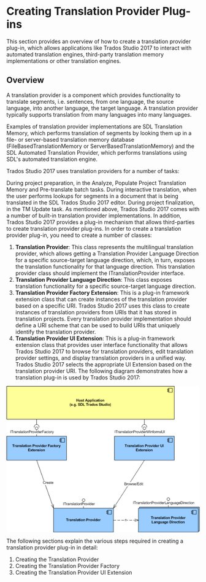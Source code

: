 Creating Translation Provider Plug-ins
======
This section provides an overview of how to create a translation provider plug-in, which allows applications like Trados Studio 2017 to interact with automated translation engines, third-party translation memory implementations or other translation engines.

Overview
-----
A translation provider is a component which provides functionality to translate segments, i.e. sentences, from one language, the source language, into another language, the target language. A translation provider typically supports translation from many languages into many languages.

Examples of translation provider implementations are SDL Translation Memory, which performs translation of segments by looking them up in a file- or server-based translation memory database (FileBasedTranslationMemory or ServerBasedTranslationMemory) and the SDL Automated Translation Provider, which performs translations using SDL's automated translation engine.

Trados Studio 2017 uses translation providers for a number of tasks:

During project preparation, in the Analyze, Populate Project Translation Memory and Pre-translate batch tasks.
During interactive translation, when the user performs lookups for segments in a document that is being translated in the SDL Trados Studio 2017 editor.
During project finalization, in the TM Update task.
As mentioned above, Trados Studio 2017 comes with a number of built-in translation provider implementations. In addition, Trados Studio 2017 provides a plug-in mechanism that allows third-parties to create translation provider plug-ins. In order to create a translation provider plug-in, you need to create a number of classes:

1. **Translation Provider**: This class represents the multilingual translation provider, which allows getting a Translation Provider Language Direction for a specific source-target language direction, which, in turn, exposes the translation functionality for that language direction. This translation provider class should implement the ITranslationProvider interface.
2. **Translation Provider Language Direction**: This class exposes translation functionality for a specific source-target language direction.
3. **Translation Provider Factory Extension**: This is a plug-in framework extension class that can create instances of the translation provider based on a specific URI. Trados Studio 2017 uses this class to create instances of translation providers from URIs that it has stored in translation projects. Every translation provider implementation should define a URI scheme that can be used to build URIs that uniquely identify the translation provider.
4. **Translation Provider UI Extension**: This is a plug-in framework extension class that provides user interface functionality that allows Trados Studio 2017 to browse for translation providers, edit translation provider settings, and display translation providers in a unified way. Trados Studio 2017 selects the appropriate UI Extension based on the translation provider URI.
The following diagram demonstrates how a translation plug-in is used by Trados Studio 2017:

<img style="display:block; " src="images/Translation Provider Plug-in.png"/>

The following sections explain the various steps required in creating a translation provider plug-in in detail:

1. Creating the Translation Provider
2. Creating the Translation Provider Factory
3. Creating the Translation Provider UI Extension